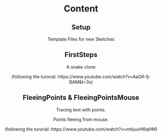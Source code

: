 <h1 align="center">Content</h1>

<h2 align="center">Setup</h2>
<p align="center">Template Files for new Sketches</p>

<h2 align="center">FirstSteps</h2>
<p align="center">A snake clone</p>
<p align="center">(following the turorial: https://www.youtube.com/watch?v=AaGK-fj-BAM&t=3s)</p>

<h2 align="center">FleeingPoints & FleeingPointsMouse</h2>
<p align="center">Tracing text with points.</p>
<p align="center">Points fleeing from mouse.</p>
<p align="center">(following the turorial: https://www.youtube.com/watch?v=mhjuuHl6qHM)</p>


